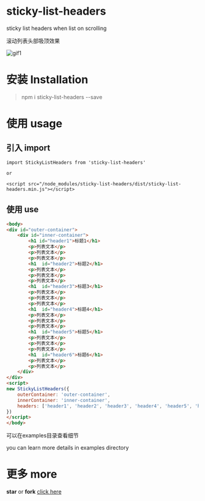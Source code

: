# sticky-list-headers
sticky list headers when list on scrolling

滚动列表头部吸顶效果

![gif1](https://user-images.githubusercontent.com/23492006/48208851-b8db6200-e3ae-11e8-9956-e1ef62f25cad.gif)


# 安装 Installation

> npm i sticky-list-headers --save


# 使用 usage

## 引入 import
```
import StickyListHeaders from 'sticky-list-headers'

or

<script src="/node_modules/sticky-list-headers/dist/sticky-list-headers.min.js"></script>
```

## 使用 use 
```html
<body>
<div id="outer-container">
    <div id="inner-container">
        <h1 id="header1">标题1</h1>
        <p>列表文本</p>
        <p>列表文本</p>
        <p>列表文本</p>
        <h1  id="header2">标题2</h1>
        <p>列表文本</p>
        <p>列表文本</p>
        <p>列表文本</p>
        <h1  id="header3">标题3</h1>
        <p>列表文本</p>
        <p>列表文本</p>
        <p>列表文本</p>
        <h1  id="header4">标题4</h1>
        <p>列表文本</p>
        <p>列表文本</p>
        <p>列表文本</p>
        <h1  id="header5">标题5</h1>
        <p>列表文本</p>
        <p>列表文本</p>
        <p>列表文本</p>
        <h1  id="header6">标题6</h1>
        <p>列表文本</p>
        <p>列表文本</p>
    </div>
</div>
<script>
new StickyListHeaders({
    outerContainer: 'outer-container',
    innerContainer: 'inner-container',
    headers: ['header1', 'header2', 'header3', 'header4', 'header5', 'header6']
})
</script>
</body>
```

可以在examples目录查看细节

you can learn more details in examples directory

# 更多 more

**star** or **fork** [click here](https://github.com/Richard-Choooou/sticky-list-headers)
